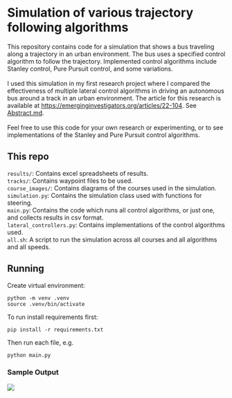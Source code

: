# Simulation of various trajectory following algorithms
This repository contains code for a simulation that shows a bus traveling along a trajectory in an urban environment. The bus uses a specified control algorithm to follow the trajectory. Implemented control algorithms include Stanley control, Pure Pursuit control, and some variations.
<br><br>
I used this simulation in my first research project where I compared the effectiveness of multiple lateral control algorithms in driving an autonomous bus around a track in an urban environment. The article for this research is available at <a>https://emerginginvestigators.org/articles/22-104</a>. See <a href="Abstract.md">Abstract.md</a>.
<br><br>
Feel free to use this code for your own research or experimenting, or to see implementations of the Stanley and Pure Pursuit control algorithms.

## This repo
```results/```: Contains excel spreadsheets of results.<br>
```tracks/```: Contains waypoint files to be used.<br>
```course_images/```: Contains diagrams of the courses used in the simulation. <br>
```simulation.py```: Contains the simulation class used with functions for steering.<br>
```main.py```: Contains the code which runs all control algorithms, or just one, and collects results in csv format.<br>
```lateral_controllers.py```: Contains implementations of the control algorithms used.<br>
```all.sh```: A script to run the simulation across all courses and all algorithms and all speeds.<br>

## Running
Create virtual environment: <br>
```
python -m venv .venv
source .venv/bin/activate
```
To run install requirements first:
```
pip install -r requirements.txt
```
Then run each file, e.g.
```
python main.py
```
### Sample Output
<img src="results/sample_graphs.png"/>
